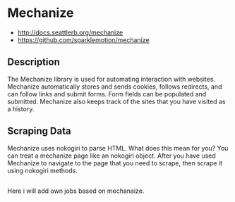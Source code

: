 # Mechanize
* http://docs.seattlerb.org/mechanize
* https://github.com/sparklemotion/mechanize

## Description
The Mechanize library is used for automating interaction with websites. Mechanize automatically stores and sends cookies, follows redirects, and can follow links and submit forms. Form fields can be populated and submitted. Mechanize also keeps track of the sites that you have visited as a history.

## Scraping Data
Mechanize uses nokogiri to parse HTML. What does this mean for you? You can treat a mechanize page like an nokogiri object. After you have used Mechanize to navigate to the page that you need to scrape, then scrape it using nokogiri methods.

##
Here i will add own jobs based on mechanaize.
